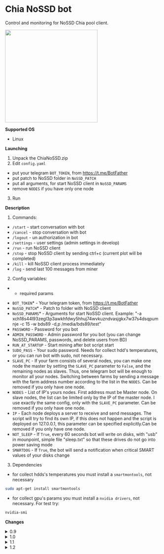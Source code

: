 # Chia NoSSD bot

Control and monitoring for NoSSD Chia pool client.

<img src="screenshots/1.gif" width="300">


**Supported OS**

- Linux

**Launching**


1. Unpack the ChiaNoSSD.zip
2. Edit `config.yaml` 
- put your telegram `BOT_TOKEN`, from https://t.me/BotFather
- put patch to NoSSD folder in `NoSSD_PATCH`
- put all arguments, for start NoSSD client in `NoSSD_PARAMS`
- remove `NODES` if you have only one node

3. Run

**Description**
1. Commands:
- `/start` - start conversation with bot
- `/cancel` - stop conversation with bot
- `/logout` - un authorization in bot
- `/settings` - user settings (admin settings in develop)
- `/run` - run NoSSD client
- `/stop` - stop NoSSD client by sending ctrl+c (current plot will be completed)
- `/kill` - kill NoSSD client process immediately
- `/log` - send last 100 messages from miner

2. Config variables:
* - required params
- `BOT_TOKEN`* - Your telegram token, from https://t.me/BotFather
- `NoSSD_PATCH`* - Patch to folder with NoSSD client
- `NoSSD_PARAMS`* - Arguments for start NoSSD client. Example: "-a xch18s44l93zegl3p3awkhfdwy5hhuj74wvkuzndvasjgkx7w37s4dsqpumnje -c 15 -w bds89 -d,p /media/bds89/test"
- `PASSWORD` - Password for you bot
- `ADMIN_PASSWORD` - Admin password for you bot (you can change NoSSD_PARAMS, passwords, and delete users from BD)
- `RUN_AT_STARTUP` - Start mining after bot script start
- `SUDO_PASS` - Your sudo password. Needs for collect hdd's temperatures, or you can run bot with sudo, not necessary.
- `SLAVE_PC` - If your farm consists of several nodes, you can make one node the master by setting the `SLAVE_PC` parameter to `False`, and the remaining nodes as slaves. 
Thus, one telegram bot will be enough to monitor all your nodes. 
Switching between farms by sending a message with the farm address number according to the list in the `NODES`. Can be removed if you only have one node.
- `NODES` - List of IP's yours nodes. First address must be Master node. On slave nodes, the list can be limited only by the IP of the master node. 
I use exactly the same config, only with the `SLAVE_PC` parameter. Can be removed if you only have one node.
- `IP` - Each node deploys a server to receive and send messages. 
The script will try to find its own IP, if this does not happen and the script is deployed on 127.0.0.1, 
this parameter can be specified explicitly.Can be removed if you only have one node.
- `NOT_SLEEP` - If `True`, every 60 seconds bot will write on disks, with "usb" in mounpoint, simple file "sleep.txt" so that these drives do not go into power saving mode
- `SMARTDOG` - If `True`, the bot will send a notification when critical SMART values of your disks change

3. Dependencies
- for collect hdds's temperatures you must install a `smartmontools`, not necessary
```bash
sudo apt-get install smartmontools
```
- for collect gpu's params you must install a `nvidia drivers`, not necessary. For test try:
```bash
nvidia-smi
```
**Changes**
<details>
  <summary>0.9</summary>

    Please delete your users.db file after update
  - add `/log` command. Bot saves in memory last 100 messages from miner
  - add turn of warnings messages and/or errors messages in the settings
  - bug fixes
</details>

<details>
  <summary>1.0</summary>

  - add admin settings.
  - System info refreshing 5 seconds.
  - add netspace and wallet balance
  - bug fixes
</details>

<details>
  <summary>1.1</summary>

  - add `NOT_SLEEP` parameter,
  - bug fixes
</details>

<details>
  <summary>1.2</summary>

  - add `SMARTDOG` parameter
</details>